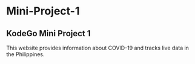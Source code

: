 # Mini-Project-1
## KodeGo Mini Project 1

This website provides information about COVID-19 and tracks live data in the Philippines.



